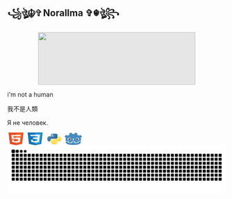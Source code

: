 ## ꧁ঔৣ☬✞ Norallma ✞☬ঔৣ꧂

<img style="display: block;-webkit-user-select: none;margin: auto;cursor: zoom-in;background-color: hsl(0, 0%, 90%);transition: background-color 300ms;" src="https://i.pinimg.com/736x/54/a7/59/54a759f4ef740565d2c557ac7de43a42.jpg" width="362" height="121">

i'm not a human

我不是人類

Я не человек.

<div>
<img align="center" alt="HTML" height="30" width="40" src="https://raw.githubusercontent.com/devicons/devicon/master/icons/html5/html5-original.svg">
<img align="center" alt="CSS" height="30" width="40" src="https://raw.githubusercontent.com/devicons/devicon/master/icons/css3/css3-original.svg">
<img align="center" alt="Python" height="30" width="40" src="https://raw.githubusercontent.com/devicons/devicon/master/icons/python/python-original.svg">
<img align="center" alt="godot" height="30" width="40" src="https://raw.githubusercontent.com/devicons/devicon/master/icons/godot/godot-original.svg">

</div>

<picture>
  <source media="(prefers-color-scheme: dark)" srcset="https://raw.githubusercontent.com/Norallma/Norallma/output/github-contribution-grid-snake-dark.svg">
  <source media="(prefers-color-scheme: light)" srcset="https://raw.githubusercontent.com/Norallma/Norallma/output/github-contribution-grid-snake.svg">
  <img alt="github contribution grid snake animation" src="https://raw.githubusercontent.com/Norallma/Norallma/output/github-contribution-grid-snake.svg">
</picture>
